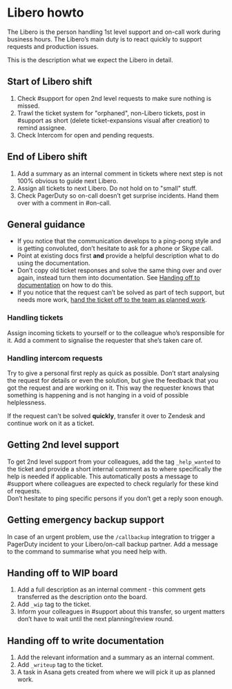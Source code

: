 # Libero howto

The Libero is the person handling 1st level support and on-call work during business hours. The Libero’s main duty is to react quickly to support requests and production issues.

This is the description what we expect the Libero in detail.

## Start of Libero shift

1. Check #support for open 2nd level requests to make sure nothing is missed.
2. Trawl the ticket system for "orphaned", non-Libero tickets, post in #support as short (delete ticket-expansions visual after creation) to remind assignee.
3. Check Intercom for open and pending requests. 

## End of Libero shift

1. Add a summary as an internal comment in tickets where next step is not 100% obvious to guide next Libero.
2. Assign all tickets to next Libero. Do not hold on to "small" stuff.
3. Check PagerDuty so on-call doesn’t get surprise incidents. Hand them over with a comment in #on-call.

## General guidance

* If you notice that the communication develops to a ping-pong style and is getting convoluted, don’t hesitate to ask for a phone or Skype call.
* Point at existing docs first **and** provide a helpful description what to do using the documentation.
* Don’t copy old ticket responses and solve the same thing over and over again, instead turn them into documentation. See [Handing off to documentation](#handing-off-to-write-documentation) on how to do this.
* If you notice that the request can’t be solved as part of tech support, but needs more work, [hand the ticket off to the team as planned work](#handing-off-to-wip-board).

### Handling tickets

Assign incoming tickets to yourself or to the colleague who’s responsible for it. Add a comment to signalise the requester that she’s taken care of. 

### Handling intercom requests

Try to give a personal first reply as quick as possible. Don’t start analysing the request for details or even the solution, but give the feedback that you got the request and are working on it. This way the requester knows that something is happening and is not hanging in a void of possible helplessness. 

If the request can't be solved **quickly**, transfer it over to Zendesk and continue work on it as a ticket. 

## Getting 2nd level support

To get 2nd level support from your colleagues, add the tag `_help_wanted` to the ticket and provide a short internal comment as to where specifically the help is needed if applicable. This automatically posts a message to #support where colleagues are expected to check regularly for these kind of requests.  
Don’t hesitate to ping specific persons if you don’t get a reply soon enough.

## Getting emergency backup support

In case of an urgent problem, use the `/callbackup` integration to trigger a PagerDuty incident to your Libero/on-call backup partner. Add a message to the command to summarise what you need help with.

## Handing off to WIP board

1. Add a full description as an internal comment - this comment gets transferred as the description onto the board.
2. Add `_wip` tag to the ticket.
3. Inform your colleagues in #support about this transfer, so urgent matters don’t have to wait until the next planning/review round.

## Handing off to write documentation

1. Add the relevant information and a summary as an internal comment.
2. Add `_writeup` tag to the ticket.
3. A task in Asana gets created from where we will pick it up as planned work.
